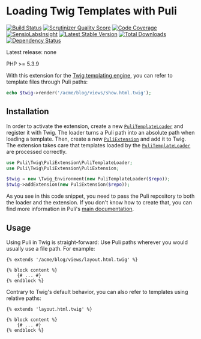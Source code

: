 Loading Twig Templates with Puli
================================

[![Build Status](https://travis-ci.org/puli/twig-puli-extension.png?branch=master)](https://travis-ci.org/puli/twig-puli-extension)
[![Scrutinizer Quality Score](https://scrutinizer-ci.com/g/puli/twig-puli-extension/badges/quality-score.png?s=f1fbf1884aed7f896c18fc237d3eed5823ac85eb)](https://scrutinizer-ci.com/g/puli/twig-puli-extension/)
[![Code Coverage](https://scrutinizer-ci.com/g/puli/twig-puli-extension/badges/coverage.png?s=5d83649f6fc3a9754297da9dc0d997be212c9145)](https://scrutinizer-ci.com/g/puli/twig-puli-extension/)
[![SensioLabsInsight](https://insight.sensiolabs.com/projects/728198dc-dc0f-4bab-b5c0-c0b4e2a55bce/mini.png)](https://insight.sensiolabs.com/projects/728198dc-dc0f-4bab-b5c0-c0b4e2a55bce)
[![Latest Stable Version](https://poser.pugx.org/puli/twig-puli-extension/v/stable.png)](https://packagist.org/packages/puli/twig-puli-extension)
[![Total Downloads](https://poser.pugx.org/puli/twig-puli-extension/downloads.png)](https://packagist.org/packages/puli/twig-puli-extension)
[![Dependency Status](https://www.versioneye.com/php/puli:twig-puli-extension/1.0.0/badge.png)](https://www.versioneye.com/php/puli:twig-puli-extension/1.0.0)

Latest release: none

PHP >= 5.3.9

With this extension for the [Twig templating engine], you can refer to template
files through Puli paths:

```php
echo $twig->render('/acme/blog/views/show.html.twig');
```

Installation
------------

In order to activate the extension, create a new [`PuliTemplateLoader`] and
register it with Twig. The loader turns a Puli path into an absolute path when
loading a template. Then, create a new [`PuliExtension`] and add it to Twig.
The extension takes care that templates loaded by the [`PuliTemplateLoader`]
are processed correctly.

```php
use Puli\Twig\PuliExtension\PuliTemplateLoader;
use Puli\Twig\PuliExtension\PuliExtension;

$twig = new \Twig_Environment(new PuliTemplateLoader($repo));
$twig->addExtension(new PuliExtension($repo));
```

As you see in this code snippet, you need to pass the Puli repository to
both the loader and the extension. If you don't know how to create that, you can 
find more information in Puli's [main documentation].

Usage
-----

Using Puli in Twig is straight-forward: Use Puli paths wherever you would
usually use a file path. For example:

```twig
{% extends '/acme/blog/views/layout.html.twig' %}

{% block content %}
    {# ... #}
{% endblock %}
```

Contrary to Twig's default behavior, you can also refer to templates using
relative paths:

```twig
{% extends 'layout.html.twig' %}

{% block content %}
    {# ... #}
{% endblock %}
```

[Twig templating engine]: http://twig.sensiolabs.org
[main documentation]: ../README.md
[`PuliTemplateLoader`]: ../src/Extension/Twig/PuliTemplateLoader.php
[`PuliExtension`]: ../src/Extension/Twig/PuliExtension.php
